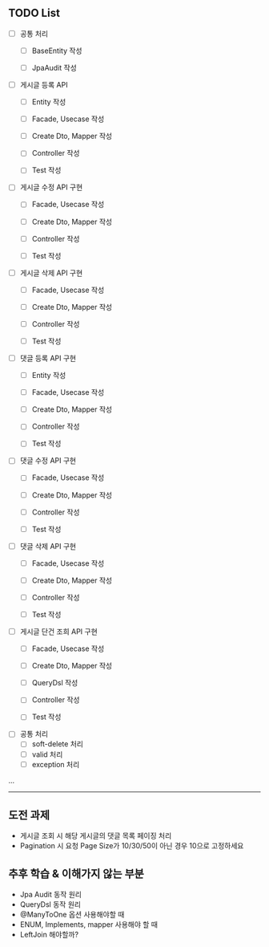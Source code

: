 ## TODO List

- [ ] 공통 처리
  - [ ] BaseEntity 작성
  - [ ] JpaAudit 작성


- [ ] 게시글 등록 API
  - [ ] Entity 작성
  - [ ] Facade, Usecase 작성
  - [ ] Create Dto, Mapper 작성
  - [ ] Controller 작성
  - [ ] Test 작성


- [ ] 게시글 수정 API 구현
  - [ ] Facade, Usecase 작성
  - [ ] Create Dto, Mapper 작성
  - [ ] Controller 작성
  - [ ] Test 작성


- [ ] 게시글 삭제 API 구현
  - [ ] Facade, Usecase 작성
  - [ ] Create Dto, Mapper 작성
  - [ ] Controller 작성
  - [ ] Test 작성


- [ ] 댓글 등록 API 구현
  - [ ] Entity 작성
  - [ ] Facade, Usecase 작성
  - [ ] Create Dto, Mapper 작성
  - [ ] Controller 작성
  - [ ] Test 작성


- [ ] 댓글 수정 API 구현
  - [ ] Facade, Usecase 작성
  - [ ] Create Dto, Mapper 작성
  - [ ] Controller 작성
  - [ ] Test 작성


- [ ] 댓글 삭제 API 구현
  - [ ] Facade, Usecase 작성
  - [ ] Create Dto, Mapper 작성
  - [ ] Controller 작성
  - [ ] Test 작성


- [ ] 게시글 단건 조희 API 구현
  - [ ] Facade, Usecase 작성
  - [ ] Create Dto, Mapper 작성
  - [ ] QueryDsl 작성
  - [ ] Controller 작성
  - [ ] Test 작성
  

- [ ] 공통 처리
  - [ ] soft-delete 처리
  - [ ] valid 처리
  - [ ] exception 처리

...
  
---
## 도전 과제
- 게시글 조회 시 해당 게시글의 댓글 목록 페이징 처리
- Pagination 시 요청 Page Size가 10/30/50이 아닌 경우 10으로 고정하세요

## 추후 학습 & 이해가지 않는 부분
- Jpa Audit 동작 원리
- QueryDsl 동작 원리
- @ManyToOne 옵션 사용해야할 때
- ENUM, Implements, mapper 사용해야 할 때
- LeftJoin 해야할까?